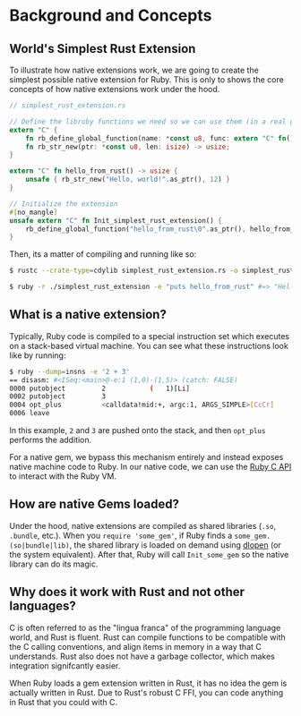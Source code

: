 # Background and Concepts

## World's Simplest Rust Extension

To illustrate how native extensions work, we are going to create the simplest possible native extension for Ruby. This
is only to shows the core concepts of how native extensions work under the hood.

```rust
// simplest_rust_extension.rs

// Define the libruby functions we need so we can use them (in a real gem, rb-sys would do this for you)
extern "C" {
    fn rb_define_global_function(name: *const u8, func: extern "C" fn() -> usize, arity: isize);
    fn rb_str_new(ptr: *const u8, len: isize) -> usize;
}

extern "C" fn hello_from_rust() -> usize {
    unsafe { rb_str_new("Hello, world!".as_ptr(), 12) }
}

// Initialize the extension
#[no_mangle]
unsafe extern "C" fn Init_simplest_rust_extension() {
    rb_define_global_function("hello_from_rust\0".as_ptr(), hello_from_rust, 0);
}
```

Then, its a matter of compiling and running like so:

```sh
$ rustc --crate-type=cdylib simplest_rust_extension.rs -o simplest_rust_extension.bundle -C link-arg="-Wl,-undefined,dynamic_lookup"

$ ruby -r ./simplest_rust_extension -e "puts hello_from_rust" #=> "Hello, world!"
```

## What is a native extension?

Typically, Ruby code is compiled to a special instruction set which executes on a stack-based virtual machine. You can
see what these instructions look like by running:

```sh
$ ruby --dump=insns -e '2 + 3'
== disasm: #<ISeq:<main>@-e:1 (1,0)-(1,5)> (catch: FALSE)
0000 putobject         2           (   1)[Li]
0002 putobject         3
0004 opt_plus          <calldata!mid:+, argc:1, ARGS_SIMPLE>[CcCr]
0006 leave
```

In this example, `2` and `3` are pushed onto the stack, and then `opt_plus` performs the addition.

For a native gem, we bypass this mechanism entirely and instead exposes native machine code to Ruby. In our native code,
we can use the [Ruby C API] to interact with the Ruby VM.

## How are native Gems loaded?

Under the hood, native extensions are compiled as shared libraries (`.so`, `.bundle`, etc.). When you
`require 'some_gem'`, if Ruby finds a `some_gem.(so|bundle|lib)`, the shared library is loaded on demand using [dlopen] (or
the system equivalent). After that, Ruby will call `Init_some_gem` so the native library can do its magic.

## Why does it work with Rust and not other languages?

C is often referred to as the "lingua franca" of the programming language world, and Rust is fluent. Rust can compile
functions to be compatible with the C calling conventions, and align items in memory in a way that C understands. Rust
also does not have a garbage collector, which makes integration signifcantly easier.

When Ruby loads a gem extension written in Rust, it has no idea the gem is actually written in Rust. Due to Rust's
robust C FFI, you can code anything in Rust that you could with C.

[vincius stock's excellent guide]: https://dev.to/vinistock/creating-ruby-native-extensions-kg1
[ruby c api]: https://docs.ruby-lang.org/en/3.1/extension_rdoc.html
[dlopen]: https://man7.org/linux/man-pages/man3/dlopen.3.html
[rustonomicon docs]: https://doc.rust-lang.org/nomicon/ffi.html#calling-rust-code-from-c
